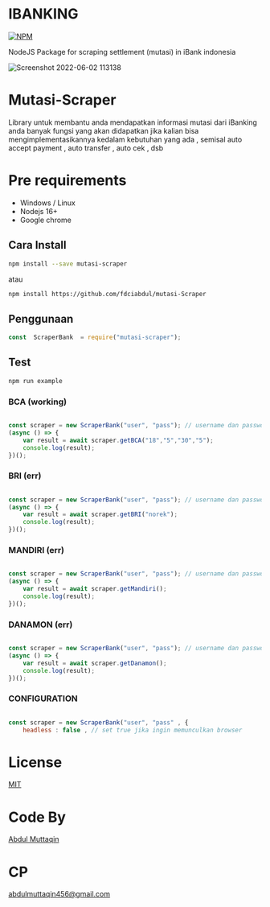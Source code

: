 
# IBANKING
[![NPM](https://nodei.co/npm/mutasi-scraper.png?compact=true)](https://npmjs.org/package/mutasi-bca)


NodeJS Package for scraping settlement (mutasi) in iBank indonesia


![Screenshot 2022-06-02 113138](https://user-images.githubusercontent.com/31664438/171599287-b0048798-064e-436e-8c72-c7ec43d0e29f.png)




# Mutasi-Scraper

Library untuk membantu anda mendapatkan informasi mutasi dari iBanking anda 
banyak fungsi yang akan didapatkan jika kalian bisa mengimplementasikannya kedalam kebutuhan yang ada , semisal auto accept payment , auto transfer , auto cek , dsb

# Pre requirements

 - Windows / Linux
 - Nodejs 16+
 - Google chrome

## Cara Install

```bash
npm install --save mutasi-scraper
```

atau

```bash
npm install https://github.com/fdciabdul/mutasi-Scraper
```


## Penggunaan

```javascript
const  ScraperBank  = require("mutasi-scraper");
```

## Test

```bash
npm run example
```

### BCA (working)

```javascript

const scraper = new ScraperBank("user", "pass"); // username dan password akun ibanking
(async () => {
    var result = await scraper.getBCA("18","5","30","5");
    console.log(result);
})();
```

### BRI (err)

```javascript

const scraper = new ScraperBank("user", "pass"); // username dan password akun ibanking
(async () => {
    var result = await scraper.getBRI("norek");
    console.log(result);
})();
```

### MANDIRI (err)

```javascript

const scraper = new ScraperBank("user", "pass"); // username dan password akun ibanking
(async () => {
    var result = await scraper.getMandiri();
    console.log(result);
})();
```

### DANAMON (err)

```javascript

const scraper = new ScraperBank("user", "pass"); // username dan password akun ibanking
(async () => {
    var result = await scraper.getDanamon();
    console.log(result);
})();
```

### CONFIGURATION

```javascript

const scraper = new ScraperBank("user", "pass" , {
    headless : false , // set true jika ingin memunculkan browser
```

# License

[MIT](https://github.com/fdciabdul/BCA-Mutasi-Scraper)

# Code By
[Abdul Muttaqin](mailto:abdulmuttaqin456@gmail.com)

# CP 

abdulmuttaqin456@gmail.com